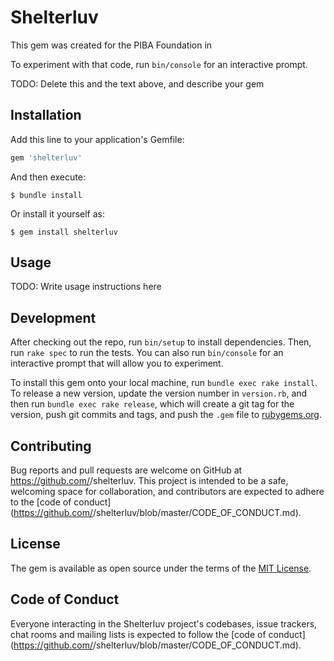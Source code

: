 # Shelterluv

This gem was created for the PIBA Foundation in 

To experiment with that code, run `bin/console` for an interactive prompt.

TODO: Delete this and the text above, and describe your gem

## Installation

Add this line to your application's Gemfile:

```ruby
gem 'shelterluv'
```

And then execute:

    $ bundle install

Or install it yourself as:

    $ gem install shelterluv

## Usage

TODO: Write usage instructions here

## Development

After checking out the repo, run `bin/setup` to install dependencies. Then, run `rake spec` to run the tests. You can also run `bin/console` for an interactive prompt that will allow you to experiment.

To install this gem onto your local machine, run `bundle exec rake install`. To release a new version, update the version number in `version.rb`, and then run `bundle exec rake release`, which will create a git tag for the version, push git commits and tags, and push the `.gem` file to [rubygems.org](https://rubygems.org).

## Contributing

Bug reports and pull requests are welcome on GitHub at https://github.com/<github username>/shelterluv. This project is intended to be a safe, welcoming space for collaboration, and contributors are expected to adhere to the [code of conduct](https://github.com/<github username>/shelterluv/blob/master/CODE_OF_CONDUCT.md).


## License

The gem is available as open source under the terms of the [MIT License](https://opensource.org/licenses/MIT).

## Code of Conduct

Everyone interacting in the Shelterluv project's codebases, issue trackers, chat rooms and mailing lists is expected to follow the [code of conduct](https://github.com/<github username>/shelterluv/blob/master/CODE_OF_CONDUCT.md).
